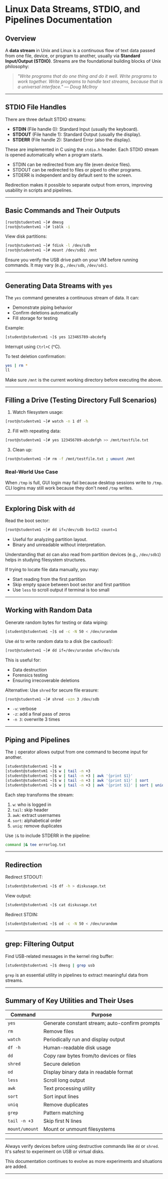 # Linux Data Streams, STDIO, and Pipelines Documentation

## Overview
A **data stream** in Unix and Linux is a continuous flow of text data passed from one file, device, or program to another, usually via **Standard Input/Output (STDIO)**. Streams are the foundational building blocks of Unix philosophy:

> *"Write programs that do one thing and do it well. Write programs to work together. Write programs to handle text streams, because that is a universal interface."* — *Doug McIlroy*

---

## STDIO File Handles

There are three default STDIO streams:

- **STDIN** (File handle 0): Standard Input (usually the keyboard).
- **STDOUT** (File handle 1): Standard Output (usually the display).
- **STDERR** (File handle 2): Standard Error (also the display).

These are implemented in C using the `stdio.h` header. Each STDIO stream is opened automatically when a program starts.

- STDIN can be redirected from any file (even device files).
- STDOUT can be redirected to files or piped to other programs.
- STDERR is independent and by default sent to the screen.

Redirection makes it possible to separate output from errors, improving usability in scripts and pipelines.

---

## Basic Commands and Their Outputs

```bash
[root@studentvm1 ~]# dmesg
[root@studentvm1 ~]# lsblk -i
```

View disk partitions:

```bash
[root@studentvm1 ~]# fdisk -l /dev/sdb
[root@studentvm1 ~]# mount /dev/sdb1 /mnt
```

Ensure you verify the USB drive path on your VM before running commands. It may vary (e.g., `/dev/sdb`, `/dev/sdc`).

---

## Generating Data Streams with `yes`

The `yes` command generates a continuous stream of data. It can:

- Demonstrate piping behavior
- Confirm deletions automatically
- Fill storage for testing

Example:

```bash
[student@studentvm1 ~]$ yes 123465789-abcdefg
```

Interrupt using `Ctrl+C` (^C).

To test deletion confirmation:

```bash
yes | rm *
ll
```

Make sure `/mnt` is the current working directory before executing the above.

---

## Filling a Drive (Testing Directory Full Scenarios)

1. Watch filesystem usage:

```bash
[root@studentvm1 ~]# watch -n 1 df -h
```

2. Fill with repeating data:

```bash
[root@studentvm1 ~]# yes 123456789-abcdefgh >> /mnt/testfile.txt
```

3. Clean up:

```bash
[root@studentvm1 ~]# rm -f /mnt/testfile.txt ; umount /mnt
```

### Real-World Use Case
When `/tmp` is full, GUI login may fail because desktop sessions write to `/tmp`. CLI logins may still work because they don't need `/tmp` writes.

---

## Exploring Disk with `dd`

Read the boot sector:

```bash
[root@studentvm1 ~]# dd if=/dev/sdb bs=512 count=1
```

- Useful for analyzing partition layout.
- Binary and unreadable without interpretation.

Understanding that `dd` can also read from partition devices (e.g., `/dev/sdb1`) helps in studying filesystem structures.

If trying to locate file data manually, you may:
- Start reading from the first partition
- Skip empty space between boot sector and first partition
- Use `less` to scroll output if terminal is too small

---

## Working with Random Data

Generate random bytes for testing or data wiping:

```bash
[student@studentvm1 ~]$ od -c -N 50 < /dev/urandom
```

Use `dd` to write random data to a disk (be cautious!):

```bash
[root@studentvm1 ~]# dd if=/dev/urandom of=/dev/sda
```

This is useful for:
- Data destruction
- Forensics testing
- Ensuring irrecoverable deletions

Alternative: Use `shred` for secure file erasure:

```bash
[root@studentvm1 ~]# shred -vzn 3 /dev/sdb
```

- `-v`: verbose
- `-z`: add a final pass of zeros
- `-n 3`: overwrite 3 times

---

## Piping and Pipelines

The `|` operator allows output from one command to become input for another.

```bash
[student@studentvm1 ~]$ w
[student@studentvm1 ~]$ w | tail -n +3
[student@studentvm1 ~]$ w | tail -n +3 | awk '{print $1}'
[student@studentvm1 ~]$ w | tail -n +3 | awk '{print $1}' | sort
[student@studentvm1 ~]$ w | tail -n +3 | awk '{print $1}' | sort | uniq
```

Each step transforms the stream:
1. `w`: who is logged in
2. `tail`: skip header
3. `awk`: extract usernames
4. `sort`: alphabetical order
5. `uniq`: remove duplicates

Use `|&` to include STDERR in the pipeline:

```bash
command |& tee errorlog.txt
```

---

## Redirection

Redirect STDOUT:

```bash
[student@studentvm1 ~]$ df -h > diskusage.txt
```

View output:

```bash
[student@studentvm1 ~]$ cat diskusage.txt
```

Redirect STDIN:

```bash
[student@studentvm1 ~]$ od -c -N 50 < /dev/urandom
```

---

## grep: Filtering Output

Find USB-related messages in the kernel ring buffer:

```bash
[student@studentvm1 ~]$ dmesg | grep usb
```

`grep` is an essential utility in pipelines to extract meaningful data from streams.

---

## Summary of Key Utilities and Their Uses

| Command        | Purpose                                                  |
|----------------|-----------------------------------------------------------|
| `yes`          | Generate constant stream; auto-confirm prompts            |
| `rm`           | Remove files                                              |
| `watch`        | Periodically run and display output                      |
| `df -h`        | Human-readable disk usage                                |
| `dd`           | Copy raw bytes from/to devices or files                  |
| `shred`        | Secure deletion                                          |
| `od`           | Display binary data in readable format                   |
| `less`         | Scroll long output                                       |
| `awk`          | Text processing utility                                  |
| `sort`         | Sort input lines                                         |
| `uniq`         | Remove duplicates                                        |
| `grep`         | Pattern matching                                         |
| `tail -n +3`   | Skip first N lines                                       |
| `mount/umount` | Mount or unmount filesystems                            |

---

Always verify devices before using destructive commands like `dd` or `shred`. It's safest to experiment on USB or virtual disks.

This documentation continues to evolve as more experiments and situations are added.

---

